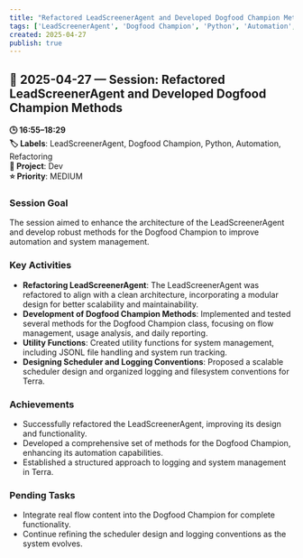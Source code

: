 ```yaml
---
title: "Refactored LeadScreenerAgent and Developed Dogfood Champion Methods"
tags: ['LeadScreenerAgent', 'Dogfood Champion', 'Python', 'Automation', 'Refactoring']
created: 2025-04-27
publish: true
---
```


## 📅 2025-04-27 — Session: Refactored LeadScreenerAgent and Developed Dogfood Champion Methods

**🕒 16:55–18:29**  
**🏷️ Labels**: LeadScreenerAgent, Dogfood Champion, Python, Automation, Refactoring  
**📂 Project**: Dev  
**⭐ Priority**: MEDIUM  


### Session Goal
The session aimed to enhance the architecture of the LeadScreenerAgent and develop robust methods for the Dogfood Champion to improve automation and system management.

### Key Activities
- **Refactoring LeadScreenerAgent**: The LeadScreenerAgent was refactored to align with a clean architecture, incorporating a modular design for better scalability and maintainability.
- **Development of Dogfood Champion Methods**: Implemented and tested several methods for the Dogfood Champion class, focusing on flow management, usage analysis, and daily reporting.
- **Utility Functions**: Created utility functions for system management, including JSONL file handling and system run tracking.
- **Designing Scheduler and Logging Conventions**: Proposed a scalable scheduler design and organized logging and filesystem conventions for Terra.

### Achievements
- Successfully refactored the LeadScreenerAgent, improving its design and functionality.
- Developed a comprehensive set of methods for the Dogfood Champion, enhancing its automation capabilities.
- Established a structured approach to logging and system management in Terra.

### Pending Tasks
- Integrate real flow content into the Dogfood Champion for complete functionality.
- Continue refining the scheduler design and logging conventions as the system evolves.
